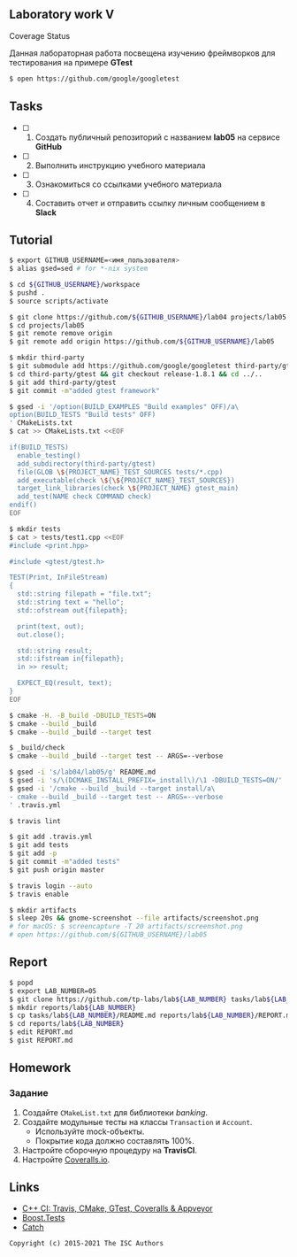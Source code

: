 ## Laboratory work V

Coverage Status


Данная лабораторная работа посвещена изучению фреймворков для тестирования на примере **GTest**

```sh
$ open https://github.com/google/googletest
```

## Tasks

- [ ] 1. Создать публичный репозиторий с названием **lab05** на сервисе **GitHub**
- [ ] 2. Выполнить инструкцию учебного материала
- [ ] 3. Ознакомиться со ссылками учебного материала
- [ ] 4. Составить отчет и отправить ссылку личным сообщением в **Slack**

## Tutorial

```sh
$ export GITHUB_USERNAME=<имя_пользователя>
$ alias gsed=sed # for *-nix system
```

```sh
$ cd ${GITHUB_USERNAME}/workspace
$ pushd .
$ source scripts/activate
```

```sh
$ git clone https://github.com/${GITHUB_USERNAME}/lab04 projects/lab05
$ cd projects/lab05
$ git remote remove origin
$ git remote add origin https://github.com/${GITHUB_USERNAME}/lab05
```

```sh
$ mkdir third-party
$ git submodule add https://github.com/google/googletest third-party/gtest
$ cd third-party/gtest && git checkout release-1.8.1 && cd ../..
$ git add third-party/gtest
$ git commit -m"added gtest framework"
```

```sh
$ gsed -i '/option(BUILD_EXAMPLES "Build examples" OFF)/a\
option(BUILD_TESTS "Build tests" OFF)
' CMakeLists.txt
$ cat >> CMakeLists.txt <<EOF

if(BUILD_TESTS)
  enable_testing()
  add_subdirectory(third-party/gtest)
  file(GLOB \${PROJECT_NAME}_TEST_SOURCES tests/*.cpp)
  add_executable(check \${\${PROJECT_NAME}_TEST_SOURCES})
  target_link_libraries(check \${PROJECT_NAME} gtest_main)
  add_test(NAME check COMMAND check)
endif()
EOF
```

```sh
$ mkdir tests
$ cat > tests/test1.cpp <<EOF
#include <print.hpp>

#include <gtest/gtest.h>

TEST(Print, InFileStream)
{
  std::string filepath = "file.txt";
  std::string text = "hello";
  std::ofstream out{filepath};

  print(text, out);
  out.close();

  std::string result;
  std::ifstream in{filepath};
  in >> result;

  EXPECT_EQ(result, text);
}
EOF
```

```sh
$ cmake -H. -B_build -DBUILD_TESTS=ON
$ cmake --build _build
$ cmake --build _build --target test
```

```sh
$ _build/check
$ cmake --build _build --target test -- ARGS=--verbose
```

```sh
$ gsed -i 's/lab04/lab05/g' README.md
$ gsed -i 's/\(DCMAKE_INSTALL_PREFIX=_install\)/\1 -DBUILD_TESTS=ON/' .travis.yml
$ gsed -i '/cmake --build _build --target install/a\
- cmake --build _build --target test -- ARGS=--verbose
' .travis.yml
```

```sh
$ travis lint
```

```sh
$ git add .travis.yml
$ git add tests
$ git add -p
$ git commit -m"added tests"
$ git push origin master
```

```sh
$ travis login --auto
$ travis enable
```

```sh
$ mkdir artifacts
$ sleep 20s && gnome-screenshot --file artifacts/screenshot.png
# for macOS: $ screencapture -T 20 artifacts/screenshot.png
# open https://github.com/${GITHUB_USERNAME}/lab05
```

## Report

```sh
$ popd
$ export LAB_NUMBER=05
$ git clone https://github.com/tp-labs/lab${LAB_NUMBER} tasks/lab${LAB_NUMBER}
$ mkdir reports/lab${LAB_NUMBER}
$ cp tasks/lab${LAB_NUMBER}/README.md reports/lab${LAB_NUMBER}/REPORT.md
$ cd reports/lab${LAB_NUMBER}
$ edit REPORT.md
$ gist REPORT.md
```

## Homework

### Задание
1. Создайте `CMakeList.txt` для библиотеки *banking*.
2. Создайте модульные тесты на классы `Transaction` и `Account`.
    * Используйте mock-объекты.
    * Покрытие кода должно составлять 100%.
3. Настройте сборочную процедуру на **TravisCI**.
4. Настройте [Coveralls.io](https://coveralls.io/).

## Links

- [C++ CI: Travis, CMake, GTest, Coveralls & Appveyor](http://david-grs.github.io/cpp-clang-travis-cmake-gtest-coveralls-appveyor/)
- [Boost.Tests](http://www.boost.org/doc/libs/1_63_0/libs/test/doc/html/)
- [Catch](https://github.com/catchorg/Catch2)

```
Copyright (c) 2015-2021 The ISC Authors
```
